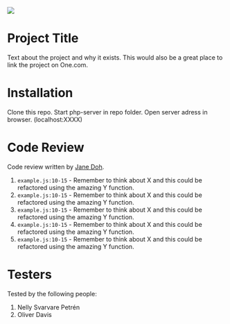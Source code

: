 ![](https://media.giphy.com/media/jKlOG7dKhAUKc/source.gif)

# Project Title

Text about the project and why it exists. This would also be a great place to link the project on One.com.

# Installation

Clone this repo.
Start php-server in repo folder.
Open server adress in browser. (localhost:XXXX)

# Code Review

Code review written by [Jane Doh](https://github.com/username).

1. `example.js:10-15` - Remember to think about X and this could be refactored using the amazing Y function.
2. `example.js:10-15` - Remember to think about X and this could be refactored using the amazing Y function.
3. `example.js:10-15` - Remember to think about X and this could be refactored using the amazing Y function.
4. `example.js:10-15` - Remember to think about X and this could be refactored using the amazing Y function.
5. `example.js:10-15` - Remember to think about X and this could be refactored using the amazing Y function.

# Testers

Tested by the following people:

1. Nelly Svarvare Petrén
2. Oliver Davis
